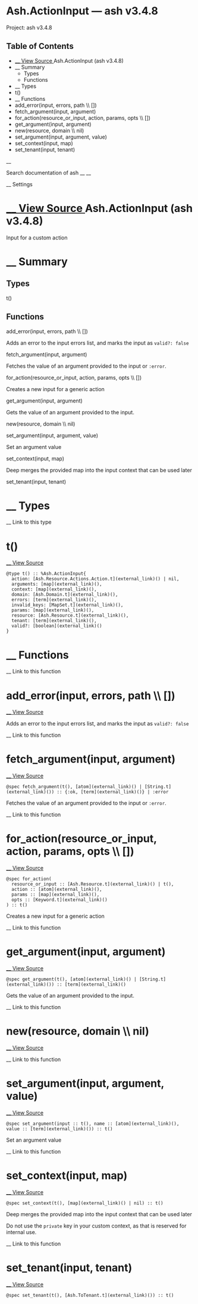 # Ash.ActionInput — ash v3.4.8

Project: ash v3.4.8

## Table of Contents

- [ __ View Source ](external_link) Ash.ActionInput (ash v3.4.8)
- __ Summary
  - Types
  - Functions
- __ Types
- t()
- __ Functions
- add_error(input, errors, path \\\ [])
- fetch_argument(input, argument)
- for_action(resource_or_input, action, params, opts \\\ [])
- get_argument(input, argument)
- new(resource, domain \\\ nil)
- set_argument(input, argument, value)
- set_context(input, map)
- set_tenant(input, tenant)

__

Search documentation of ash __ __

__ Settings

#  [ __ View Source ](external_link) Ash.ActionInput (ash v3.4.8)

Input for a custom action

#  __ Summary

##  Types

t()

##  Functions

add_error(input, errors, path \\\ [])

Adds an error to the input errors list, and marks the input as `valid?: false`

fetch_argument(input, argument)

Fetches the value of an argument provided to the input or `:error`.

for_action(resource_or_input, action, params, opts \\\ [])

Creates a new input for a generic action

get_argument(input, argument)

Gets the value of an argument provided to the input.

new(resource, domain \\\ nil)

set_argument(input, argument, value)

Set an argument value

set_context(input, map)

Deep merges the provided map into the input context that can be used later

set_tenant(input, tenant)

#  __ Types

__ Link to this type

# t()

[ __ View Source ](external_link)
    
    
    @type t() :: %Ash.ActionInput{
      action: [Ash.Resource.Actions.Action.t](external_link)() | nil,
      arguments: [map](external_link)(),
      context: [map](external_link)(),
      domain: [Ash.Domain.t](external_link)(),
      errors: [term](external_link)(),
      invalid_keys: [MapSet.t](external_link)(),
      params: [map](external_link)(),
      resource: [Ash.Resource.t](external_link)(),
      tenant: [term](external_link)(),
      valid?: [boolean](external_link)()
    }

#  __ Functions

__ Link to this function

# add_error(input, errors, path \\\ [])

[ __ View Source ](external_link)

Adds an error to the input errors list, and marks the input as `valid?: false`

__ Link to this function

# fetch_argument(input, argument)

[ __ View Source ](external_link)
    
    
    @spec fetch_argument(t(), [atom](external_link)() | [String.t](external_link)()) :: {:ok, [term](external_link)()} | :error

Fetches the value of an argument provided to the input or `:error`.

__ Link to this function

# for_action(resource_or_input, action, params, opts \\\ [])

[ __ View Source ](external_link)
    
    
    @spec for_action(
      resource_or_input :: [Ash.Resource.t](external_link)() | t(),
      action :: [atom](external_link)(),
      params :: [map](external_link)(),
      opts :: [Keyword.t](external_link)()
    ) :: t()

Creates a new input for a generic action

__ Link to this function

# get_argument(input, argument)

[ __ View Source ](external_link)
    
    
    @spec get_argument(t(), [atom](external_link)() | [String.t](external_link)()) :: [term](external_link)()

Gets the value of an argument provided to the input.

__ Link to this function

# new(resource, domain \\\ nil)

[ __ View Source ](external_link)

__ Link to this function

# set_argument(input, argument, value)

[ __ View Source ](external_link)
    
    
    @spec set_argument(input :: t(), name :: [atom](external_link)(), value :: [term](external_link)()) :: t()

Set an argument value

__ Link to this function

# set_context(input, map)

[ __ View Source ](external_link)
    
    
    @spec set_context(t(), [map](external_link)() | nil) :: t()

Deep merges the provided map into the input context that can be used later

Do not use the `private` key in your custom context, as that is reserved for internal use.

__ Link to this function

# set_tenant(input, tenant)

[ __ View Source ](external_link)
    
    
    @spec set_tenant(t(), [Ash.ToTenant.t](external_link)()) :: t()
